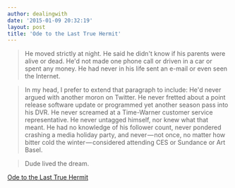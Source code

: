 ```yaml
---
author: dealingwith
date: '2015-01-09 20:32:19'
layout: post
title: 'Ode to the Last True Hermit'
---
```


> He moved strictly at night. He said he didn't know if his parents were alive or dead. He'd not made one phone call or driven in a car or spent any money. He had never in his life sent an e-mail or even seen the Internet.

> In my head, I prefer to extend that paragraph to include: He'd never argued with another moron on Twitter. He never fretted about a point release software update or programmed yet another season pass into his DVR. He never screamed at a Time-Warner customer service representative. He never untagged himself, nor knew what that meant. He had no knowledge of his follower count, never pondered crashing a media holiday party, and never — not once, no matter how bitter cold the winter — considered attending CES or Sundance or Art Basel.

> Dude lived the dream.

[Ode to the Last True Hermit](https://medium.com/message/ode-to-the-last-true-hermit-cdcf40975e29)